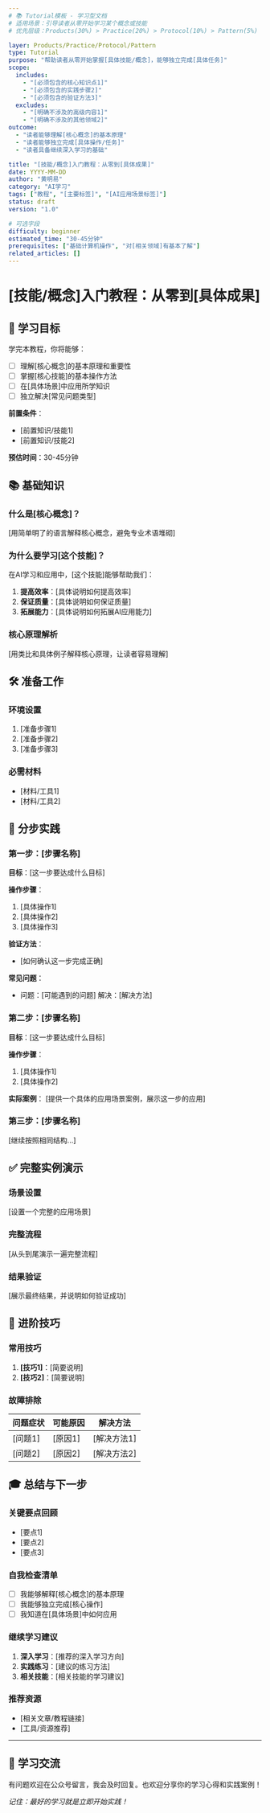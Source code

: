 ```yaml
---
# 📚 Tutorial模板 - 学习型文档
# 适用场景：引导读者从零开始学习某个概念或技能
# 优先层级：Products(30%) > Practice(20%) > Protocol(10%) > Pattern(5%)

layer: Products/Practice/Protocol/Pattern
type: Tutorial
purpose: "帮助读者从零开始掌握[具体技能/概念]，能够独立完成[具体任务]"
scope:
  includes:
    - "[必须包含的核心知识点1]"
    - "[必须包含的实践步骤2]"
    - "[必须包含的验证方法3]"
  excludes:
    - "[明确不涉及的高级内容1]"
    - "[明确不涉及的其他领域2]"
outcome:
  - "读者能够理解[核心概念]的基本原理"
  - "读者能够独立完成[具体操作/任务]"
  - "读者具备继续深入学习的基础"

title: "[技能/概念]入门教程：从零到[具体成果]"
date: YYYY-MM-DD
author: "黄明易"
category: "AI学习"
tags: ["教程", "[主要标签]", "[AI应用场景标签]"]
status: draft
version: "1.0"

# 可选字段
difficulty: beginner
estimated_time: "30-45分钟"
prerequisites: ["基础计算机操作", "对[相关领域]有基本了解"]
related_articles: []
---
```


# [技能/概念]入门教程：从零到[具体成果]

## 🎯 学习目标

学完本教程，你将能够：
- [ ] 理解[核心概念]的基本原理和重要性
- [ ] 掌握[核心技能]的基本操作方法
- [ ] 在[具体场景]中应用所学知识
- [ ] 独立解决[常见问题类型]

**前置条件**：
- [前置知识/技能1]
- [前置知识/技能2]

**预估时间**：30-45分钟

## 📚 基础知识

### 什么是[核心概念]？

[用简单明了的语言解释核心概念，避免专业术语堆砌]

### 为什么要学习[这个技能]？

在AI学习和应用中，[这个技能]能够帮助我们：
1. **提高效率**：[具体说明如何提高效率]
2. **保证质量**：[具体说明如何保证质量]
3. **拓展能力**：[具体说明如何拓展AI应用能力]

### 核心原理解析

[用类比和具体例子解释核心原理，让读者容易理解]

## 🛠️ 准备工作

### 环境设置
1. [准备步骤1]
2. [准备步骤2]
3. [准备步骤3]

### 必需材料
- [材料/工具1]
- [材料/工具2]

## 👣 分步实践

### 第一步：[步骤名称]

**目标**：[这一步要达成什么目标]

**操作步骤**：
1. [具体操作1]
2. [具体操作2]
3. [具体操作3]

**验证方法**：
- [如何确认这一步完成正确]

**常见问题**：
- 问题：[可能遇到的问题]
  解决：[解决方法]

### 第二步：[步骤名称]

**目标**：[这一步要达成什么目标]

**操作步骤**：
1. [具体操作1]
2. [具体操作2]

**实际案例**：
[提供一个具体的应用场景案例，展示这一步的应用]

### 第三步：[步骤名称]

[继续按照相同结构...]

## ✅ 完整实例演示

### 场景设置
[设置一个完整的应用场景]

### 完整流程
[从头到尾演示一遍完整流程]

### 结果验证
[展示最终结果，并说明如何验证成功]

## 🔧 进阶技巧

### 常用技巧
1. **[技巧1]**：[简要说明]
2. **[技巧2]**：[简要说明]

### 故障排除
| 问题症状 | 可能原因 | 解决方法 |
|---------|---------|---------|
| [问题1] | [原因1] | [解决方法1] |
| [问题2] | [原因2] | [解决方法2] |

## 🎓 总结与下一步

### 关键要点回顾
- [要点1]
- [要点2]
- [要点3]

### 自我检查清单
- [ ] 我能够解释[核心概念]的基本原理
- [ ] 我能够独立完成[核心操作]
- [ ] 我知道在[具体场景]中如何应用

### 继续学习建议
1. **深入学习**：[推荐的深入学习方向]
2. **实践练习**：[建议的练习方法]
3. **相关技能**：[相关技能的学习建议]

### 推荐资源
- [相关文章/教程链接]
- [工具/资源推荐]

---

## 💬 学习交流

有问题欢迎在公众号留言，我会及时回复。也欢迎分享你的学习心得和实践案例！

*记住：最好的学习就是立即开始实践！*